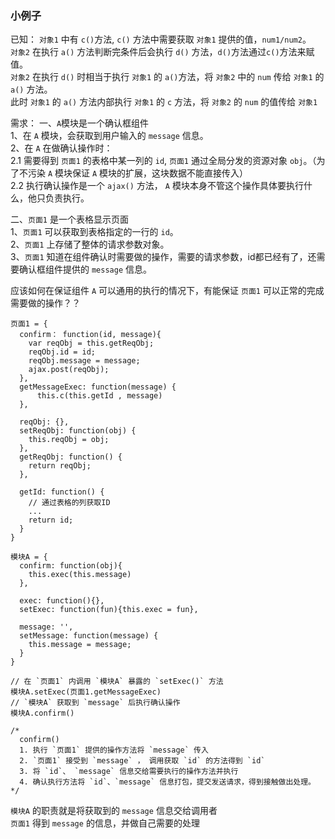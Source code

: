 ### 小例子

已知：
`对象1` 中有 `c()`方法, `c()` 方法中需要获取 `对象1` 提供的值，`num1/num2`。  
`对象2` 在执行 `a()` 方法判断完条件后会执行 `d()` 方法，`d()`方法通过`c()`方法来赋值。  
`对象2` 在执行 `d()` 时相当于执行 `对象1` 的 `a()`方法，将 `对象2` 中的 `num` 传给 `对象1` 的 `a()` 方法。  
此时 `对象1` 的 `a()` 方法内部执行 `对象1` 的 `c` 方法，将 `对象2` 的 `num` 的值传给 `对象1`  
  


需求：
一、`A`模块是一个确认框组件  
1、在 `A` 模块，会获取到用户输入的 `message` 信息。  
2、在 `A` 在做确认操作时：  
  2.1 需要得到 `页面1` 的表格中某一列的 `id`, `页面1` 通过全局分发的资源对象 `obj`。（为了不污染 `A` 模块保证 `A` 模块的扩展，这块数据不能直接传入）  
  2.2 执行确认操作是一个 `ajax()` 方法， `A` 模块本身不管这个操作具体要执行什么，他只负责执行。  

二、`页面1` 是一个表格显示页面  
1、`页面1` 可以获取到表格指定的一行的 `id`。  
2、`页面1` 上存储了整体的请求参数对象。  
3、`页面1` 知道在组件确认时需要做的操作，需要的请求参数，id都已经有了，还需要确认框组件提供的 `message` 信息。  

应该如何在保证组件 `A` 可以通用的执行的情况下，有能保证 `页面1` 可以正常的完成需要做的操作？？  

```
页面1 = {  
  confirm： function(id, message){
    var reqObj = this.getReqObj;
    reqObj.id = id;
    reqObj.message = message;
    ajax.post(reqObj);
  }, 
  getMessageExec: function(message) {
      this.c(this.getId , message)
  },
  
  reqObj: {},
  setReqObj: function(obj) {
    this.reqObj = obj;
  },
  getReqObj: function() {
    return reqObj;
  },
  
  getId: function() {
    // 通过表格的列获取ID
    ...
    return id;
  }
}

模块A = {
  confirm: function(obj){
    this.exec(this.message)
  },
    
  exec: function(){},
  setExec: function(fun){this.exec = fun},
  
  message: '',
  setMessage: function(message) {
    this.message = message;
  }
}

// 在 `页面1` 内调用 `模块A` 暴露的 `setExec()` 方法
模块A.setExec(页面1.getMessageExec)
// `模块A` 获取到 `message` 后执行确认操作
模块A.confirm()

/*
  confirm()
  1. 执行 `页面1` 提供的操作方法将 `message` 传入
  2. `页面1` 接受到 `message` ， 调用获取 `id` 的方法得到 `id`
  3. 将 `id`、 `message` 信息交给需要执行的操作方法并执行
  4. 确认执行方法将 `id`、`message` 信息打包，提交发送请求，得到接触做出处理。
*/
```
`模块A` 的职责就是将获取到的 `message` 信息交给调用者  
`页面1` 得到 `message` 的信息，并做自己需要的处理  
 

  
